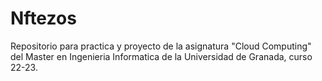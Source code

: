 # Nftezos

Repositorio para practica y proyecto de la asignatura "Cloud Computing" del Master en Ingenieria Informatica de la Universidad de Granada, curso 22-23.
